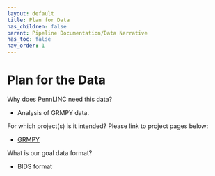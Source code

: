 ```yaml
---
layout: default
title: Plan for Data
has_children: false
parent: Pipeline Documentation/Data Narrative
has_toc: false
nav_order: 1
---
```


# Plan for the Data 

Why does PennLINC need this data?
* Analysis of GRMPY data. 

For which project(s) is it intended? Please link to project pages below:
* [GRMPY](https://pennlinc.github.io/grmpy2022/)

What is our goal data format?
* BIDS format